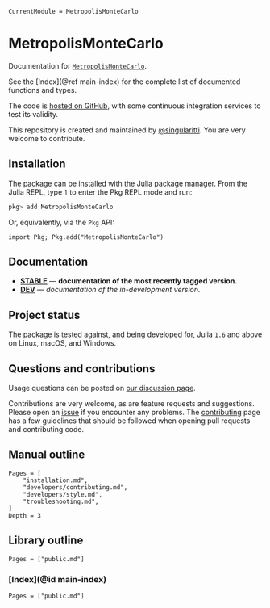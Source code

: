 ```@meta
CurrentModule = MetropolisMonteCarlo
```

# MetropolisMonteCarlo

Documentation for [`MetropolisMonteCarlo`](https://github.com/singularitti/MetropolisMonteCarlo.jl).

See the [Index](@ref main-index) for the complete list of documented functions
and types.

The code is [hosted on GitHub](https://github.com/singularitti/MetropolisMonteCarlo.jl),
with some continuous integration services to test its validity.

This repository is created and maintained by [@singularitti](https://github.com/singularitti).
You are very welcome to contribute.

## Installation

The package can be installed with the Julia package manager.
From the Julia REPL, type `]` to enter the Pkg REPL mode and run:

```julia
pkg> add MetropolisMonteCarlo
```

Or, equivalently, via the `Pkg` API:

```@repl
import Pkg; Pkg.add("MetropolisMonteCarlo")
```

## Documentation

- [**STABLE**](https://singularitti.github.io/MetropolisMonteCarlo.jl/stable) — **documentation of the most recently tagged version.**
- [**DEV**](https://singularitti.github.io/MetropolisMonteCarlo.jl/dev) — _documentation of the in-development version._

## Project status

The package is tested against, and being developed for, Julia `1.6` and above on Linux,
macOS, and Windows.

## Questions and contributions

Usage questions can be posted on
[our discussion page](https://github.com/singularitti/MetropolisMonteCarlo.jl/discussions).

Contributions are very welcome, as are feature requests and suggestions. Please open an
[issue](https://github.com/singularitti/MetropolisMonteCarlo.jl/issues)
if you encounter any problems. The [contributing](@ref) page has
a few guidelines that should be followed when opening pull requests and contributing code.

## Manual outline

```@contents
Pages = [
    "installation.md",
    "developers/contributing.md",
    "developers/style.md",
    "troubleshooting.md",
]
Depth = 3
```

## Library outline

```@contents
Pages = ["public.md"]
```

### [Index](@id main-index)

```@index
Pages = ["public.md"]
```
